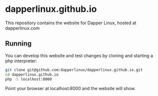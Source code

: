 # dapperlinux.github.io

This repository contains the website for Dapper Linux, hosted at dapperlinux.com

## Running

You can develop this website and test changes by cloning and starting a php interpreter:

```bash
git clone git@github.com:dapperlinux/dapperlinux.github.io.git
cd dapperlinux.github.io
php -S localhost:8000
```

Point your browser at localhost:8000 and the website will show.
